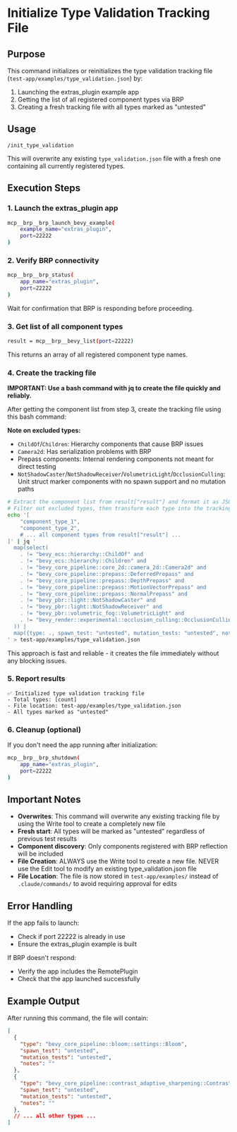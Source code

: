 # Initialize Type Validation Tracking File

## Purpose
This command initializes or reinitializes the type validation tracking file (`test-app/examples/type_validation.json`) by:
1. Launching the extras_plugin example app
2. Getting the list of all registered component types via BRP
3. Creating a fresh tracking file with all types marked as "untested"

## Usage
```
/init_type_validation
```

This will overwrite any existing `type_validation.json` file with a fresh one containing all currently registered types.

## Execution Steps

### 1. Launch the extras_plugin app
```bash
mcp__brp__brp_launch_bevy_example(
    example_name="extras_plugin",
    port=22222
)
```

### 2. Verify BRP connectivity
```bash
mcp__brp__brp_status(
    app_name="extras_plugin",
    port=22222
)
```

Wait for confirmation that BRP is responding before proceeding.

### 3. Get list of all component types
```bash
result = mcp__brp__bevy_list(port=22222)
```

This returns an array of all registered component type names.

### 4. Create the tracking file
**IMPORTANT: Use a bash command with jq to create the file quickly and reliably.**

After getting the component list from step 3, create the tracking file using this bash command:

**Note on excluded types:**
- `ChildOf`/`Children`: Hierarchy components that cause BRP issues
- `Camera2d`: Has serialization problems with BRP  
- Prepass components: Internal rendering components not meant for direct testing
- `NotShadowCaster`/`NotShadowReceiver`/`VolumetricLight`/`OcclusionCulling`: Unit struct marker components with no spawn support and no mutation paths

```bash
# Extract the component list from result["result"] and format it as JSON array
# Filter out excluded types, then transform each type into the tracking structure
echo '[
    "component_type_1",
    "component_type_2",
    # ... all component types from result["result"] ...
]' | jq '
  map(select(
    . != "bevy_ecs::hierarchy::ChildOf" and 
    . != "bevy_ecs::hierarchy::Children" and
    . != "bevy_core_pipeline::core_2d::camera_2d::Camera2d" and
    . != "bevy_core_pipeline::prepass::DeferredPrepass" and
    . != "bevy_core_pipeline::prepass::DepthPrepass" and
    . != "bevy_core_pipeline::prepass::MotionVectorPrepass" and
    . != "bevy_core_pipeline::prepass::NormalPrepass" and
    . != "bevy_pbr::light::NotShadowCaster" and
    . != "bevy_pbr::light::NotShadowReceiver" and
    . != "bevy_pbr::volumetric_fog::VolumetricLight" and
    . != "bevy_render::experimental::occlusion_culling::OcclusionCulling"
  )) |
  map({type: ., spawn_test: "untested", mutation_tests: "untested", notes: ""})
' > test-app/examples/type_validation.json
```

This approach is fast and reliable - it creates the file immediately without any blocking issues.

### 5. Report results
```
✅ Initialized type validation tracking file
- Total types: [count]
- File location: test-app/examples/type_validation.json
- All types marked as "untested"
```

### 6. Cleanup (optional)
If you don't need the app running after initialization:
```bash
mcp__brp__brp_shutdown(
    app_name="extras_plugin",
    port=22222
)
```

## Important Notes

- **Overwrites**: This command will overwrite any existing tracking file by using the Write tool to create a completely new file
- **Fresh start**: All types will be marked as "untested" regardless of previous test results
- **Component discovery**: Only components registered with BRP reflection will be included
- **File Creation**: ALWAYS use the Write tool to create a new file. NEVER use the Edit tool to modify an existing type_validation.json file
- **File Location**: The file is now stored in `test-app/examples/` instead of `.claude/commands/` to avoid requiring approval for edits

## Error Handling

If the app fails to launch:
- Check if port 22222 is already in use
- Ensure the extras_plugin example is built

If BRP doesn't respond:
- Verify the app includes the RemotePlugin
- Check that the app launched successfully

## Example Output

After running this command, the file will contain:
```json
[
  {
    "type": "bevy_core_pipeline::bloom::settings::Bloom",
    "spawn_test": "untested",
    "mutation_tests": "untested",
    "notes": ""
  },
  {
    "type": "bevy_core_pipeline::contrast_adaptive_sharpening::ContrastAdaptiveSharpening",
    "spawn_test": "untested",
    "mutation_tests": "untested",
    "notes": ""
  },
  // ... all other types ...
]
```
